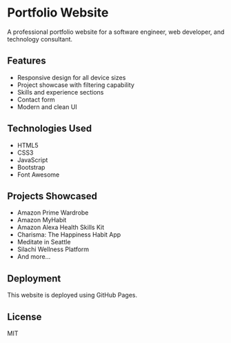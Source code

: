 # Portfolio Website

A professional portfolio website for a software engineer, web developer, and technology consultant.

## Features

- Responsive design for all device sizes
- Project showcase with filtering capability
- Skills and experience sections
- Contact form
- Modern and clean UI

## Technologies Used

- HTML5
- CSS3
- JavaScript
- Bootstrap
- Font Awesome

## Projects Showcased

- Amazon Prime Wardrobe
- Amazon MyHabit
- Amazon Alexa Health Skills Kit
- Charisma: The Happiness Habit App
- Meditate in Seattle
- Silachi Wellness Platform
- And more...

## Deployment

This website is deployed using GitHub Pages.

## License

MIT
